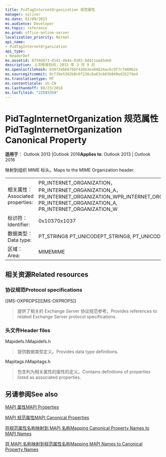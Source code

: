```yaml
---
title: PidTagInternetOrganization 规范属性
manager: soliver
ms.date: 03/09/2015
ms.audience: Developer
ms.topic: reference
ms.prod: office-online-server
localization_priority: Normal
api_name:
- PidTagInternetOrganization
api_type:
- HeaderDef
ms.assetid: 8759d873-d141-4b4a-9302-0dd11aa45de8
description: 上次修改时间：2015 年 3 月 9 日
ms.openlocfilehash: b3972e66676bf426b3ea94624ac6c9f7cf48062e
ms.sourcegitcommit: 0cf39e5382b8c6f236c8a63c6036849ed3527ded
ms.translationtype: MT
ms.contentlocale: zh-CN
ms.lasthandoff: 08/23/2018
ms.locfileid: "22593359"
---
```

# <a name="pidtaginternetorganization-canonical-property"></a><span data-ttu-id="c112a-103">PidTagInternetOrganization 规范属性</span><span class="sxs-lookup"><span data-stu-id="c112a-103">PidTagInternetOrganization Canonical Property</span></span>

  
  
<span data-ttu-id="c112a-104">**适用于**： Outlook 2013 |Outlook 2016</span><span class="sxs-lookup"><span data-stu-id="c112a-104">**Applies to**: Outlook 2013 | Outlook 2016</span></span> 
  
<span data-ttu-id="c112a-105">映射到组织 MIME 标头。</span><span class="sxs-lookup"><span data-stu-id="c112a-105">Maps to the MIME Organization header.</span></span>
  
|||
|:-----|:-----|
|<span data-ttu-id="c112a-106">相关属性：</span><span class="sxs-lookup"><span data-stu-id="c112a-106">Associated properties:</span></span>  <br/> |<span data-ttu-id="c112a-107">PR_INTERNET_ORGANIZATION，PR_INTERNET_ORGANIZATION_A，PR_INTERNET_ORGANIZATION_W</span><span class="sxs-lookup"><span data-stu-id="c112a-107">PR_INTERNET_ORGANIZATION, PR_INTERNET_ORGANIZATION_A, PR_INTERNET_ORGANIZATION_W</span></span>  <br/> |
|<span data-ttu-id="c112a-108">标识符：</span><span class="sxs-lookup"><span data-stu-id="c112a-108">Identifier:</span></span>  <br/> |<span data-ttu-id="c112a-109">0x1037</span><span class="sxs-lookup"><span data-stu-id="c112a-109">0x1037</span></span>  <br/> |
|<span data-ttu-id="c112a-110">数据类型：</span><span class="sxs-lookup"><span data-stu-id="c112a-110">Data type:</span></span>  <br/> |<span data-ttu-id="c112a-111">PT_STRING8 PT_UNICODE</span><span class="sxs-lookup"><span data-stu-id="c112a-111">PT_STRING8, PT_UNICODE</span></span>  <br/> |
|<span data-ttu-id="c112a-112">区域：</span><span class="sxs-lookup"><span data-stu-id="c112a-112">Area:</span></span>  <br/> |<span data-ttu-id="c112a-113">MIME</span><span class="sxs-lookup"><span data-stu-id="c112a-113">MIME</span></span>  <br/> |
   
## <a name="related-resources"></a><span data-ttu-id="c112a-114">相关资源</span><span class="sxs-lookup"><span data-stu-id="c112a-114">Related resources</span></span>

### <a name="protocol-specifications"></a><span data-ttu-id="c112a-115">协议规范</span><span class="sxs-lookup"><span data-stu-id="c112a-115">Protocol specifications</span></span>

<span data-ttu-id="c112a-116">[[MS-OXPROPS]]</span><span class="sxs-lookup"><span data-stu-id="c112a-116">[[MS-OXPROPS]]</span></span> 
  
> <span data-ttu-id="c112a-117">提供了相关的 Exchange Server 协议规范参考。</span><span class="sxs-lookup"><span data-stu-id="c112a-117">Provides references to related Exchange Server protocol specifications.</span></span>
    
### <a name="header-files"></a><span data-ttu-id="c112a-118">头文件</span><span class="sxs-lookup"><span data-stu-id="c112a-118">Header files</span></span>

<span data-ttu-id="c112a-119">Mapidefs.h</span><span class="sxs-lookup"><span data-stu-id="c112a-119">Mapidefs.h</span></span>
  
> <span data-ttu-id="c112a-120">提供数据类型定义。</span><span class="sxs-lookup"><span data-stu-id="c112a-120">Provides data type definitions.</span></span>
    
<span data-ttu-id="c112a-121">Mapitags.h</span><span class="sxs-lookup"><span data-stu-id="c112a-121">Mapitags.h</span></span>
  
> <span data-ttu-id="c112a-122">包含列为相关属性的属性的定义。</span><span class="sxs-lookup"><span data-stu-id="c112a-122">Contains definitions of properties listed as associated properties.</span></span>
    
## <a name="see-also"></a><span data-ttu-id="c112a-123">另请参阅</span><span class="sxs-lookup"><span data-stu-id="c112a-123">See also</span></span>



[<span data-ttu-id="c112a-124">MAPI 属性</span><span class="sxs-lookup"><span data-stu-id="c112a-124">MAPI Properties</span></span>](mapi-properties.md)
  
[<span data-ttu-id="c112a-125">MAPI 规范属性</span><span class="sxs-lookup"><span data-stu-id="c112a-125">MAPI Canonical Properties</span></span>](mapi-canonical-properties.md)
  
[<span data-ttu-id="c112a-126">将规范属性名称映射到 MAPI 名称</span><span class="sxs-lookup"><span data-stu-id="c112a-126">Mapping Canonical Property Names to MAPI Names</span></span>](mapping-canonical-property-names-to-mapi-names.md)
  
[<span data-ttu-id="c112a-127">将 MAPI 名称映射到规范属性名称</span><span class="sxs-lookup"><span data-stu-id="c112a-127">Mapping MAPI Names to Canonical Property Names</span></span>](mapping-mapi-names-to-canonical-property-names.md)

